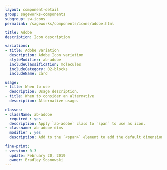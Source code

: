 ```yaml
---
layout: component-detail
group: sageworks-components
subgroup: sw-icons
permalink: /sageworks/components/icons/adobe.html

title: Adobe
description: Icon description

variations:
- title: Adobe variation
  description: Adobe Icon variation
  styleModifier: ab-adobe
  includeClassification: molecules
  includeCategory: 02-blocks
  includeName: card

usage:
- title: When to use
  description: Usage description.
- title: When to consider an alternative
  description: Alternative usage.

classes:
- className: ab-adobe
  required : yes
  description: Apply `ab-adobe` class to `span` to use as icon.
- className: ab-adobe-dims
  modifier : yes
  description: Add to the `<span>` element to add the default dimensions to icon.

fine-print:
- version: 0.3
  update: February 20, 2019
  owner: Bradley Sosnowski
---
```

